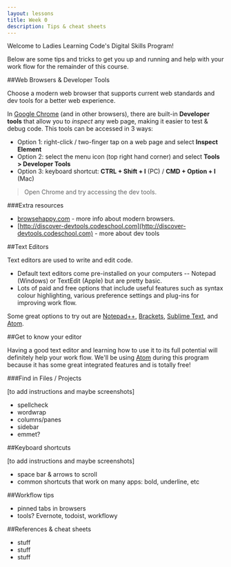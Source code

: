 ```yaml
---
layout: lessons
title: Week 0
description: Tips & cheat sheets
---
```



Welcome to Ladies Learning Code's Digital Skills Program! 

Below are some tips and tricks to get you up and running and help with your work flow for the remainder of this course.

##Web Browsers & Developer Tools

Choose a modern web browser that supports current web standards and dev tools for a better web experience.

In [Google Chrome](https://www.google.com/intl/en-CA/chrome/browser/) (and in other browsers), there are built-in
**Developer tools** that allow you to *inspect* any web page, making it easier to test & debug code. This tools can be accessed in 3 ways:

* Option 1: right-click / two-finger tap on a web page and select **Inspect Element**  
* Option 2: select the menu icon (top right hand corner) and select **Tools > Developer Tools**   
* Option 3: keyboard shortcut: **CTRL + Shift + I** (PC) / **CMD + Option + I** (Mac)

> Open Chrome and try accessing the dev tools.

###Extra resources
  
* [browsehappy.com](http://browsehappy.com) - more info about modern browsers. 
* [http://discover-devtools.codeschool.com](http://discover-devtools.codeschool.com) - more about dev tools

##Text Editors

Text editors are used to write and edit code.

* Default text editors come pre-installed on your computers -- Notepad (Windows) or TextEdit (Apple) but are pretty basic.
* Lots of paid and free options that include useful features such as syntax colour highlighting, various preference settings and plug-ins for improving work flow.

Some great options to try out are [Notepad++](http://notepad-plus-plus.org/), [Brackets](http://brackets.io), [Sublime Text](http://www.sublimetext.com/), and [Atom](https://atom.io/).

##Get to know your editor

Having a good text editor and learning how to use it to its full potential will definitely help your work flow.  We'll be using [Atom](http://atom.io) during this program because it has some great integrated features and is totally free!

###Find in Files / Projects

[to add instructions and maybe screenshots]

- spellcheck
- wordwrap
- columns/panes
- sidebar
- emmet?

##Keyboard shortcuts

[to add instructions and maybe screenshots]

- space bar & arrows to scroll
- common shortcuts that work on many apps:  bold, underline, etc

##Workflow tips
- pinned tabs in browsers
- tools? Evernote, todoist, workflowy


##References & cheat sheets

- stuff
- stuff
- stuff